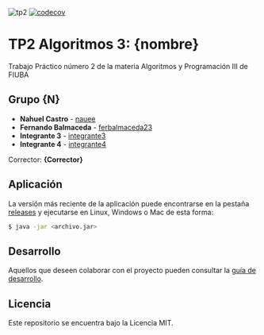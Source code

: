 ![tp2](https://github.com/nauee/Algo3-TP2/actions/workflows/build.yml/badge.svg) [![codecov](https://codecov.io/gh/nauee/Algo3-TP2/branch/master/graph/badge.svg)](https://codecov.io/gh/nauee/Algo3-TP2)

# TP2 Algoritmos 3: {nombre} 

Trabajo Práctico número 2 de la materia Algoritmos y Programación III de FIUBA

## Grupo {N}

* **Nahuel Castro** - [nauee](https://github.com/nauee)
* **Fernando Balmaceda** - [ferbalmaceda23](https://github.com/ferbalmaceda23)
* **Integrante 3** - [integrante3](https://github.com/integrante3)
* **Integrante 4** - [integrante4](https://github.com/integrante4)

Corrector: **{Corrector}**

## Aplicación

La versión más reciente de la aplicación puede encontrarse en la pestaña [releases](https://github.com/nauee/Algo3-TP2/releases/latest) y ejecutarse en Linux, Windows o Mac de esta forma:

```bash
$ java -jar <archivo.jar>
```

## Desarrollo

Aquellos que deseen colaborar con el proyecto pueden consultar la [guía de desarrollo](./docs/Desarrollo.md).

## Licencia

Este repositorio se encuentra bajo la Licencia MIT.


